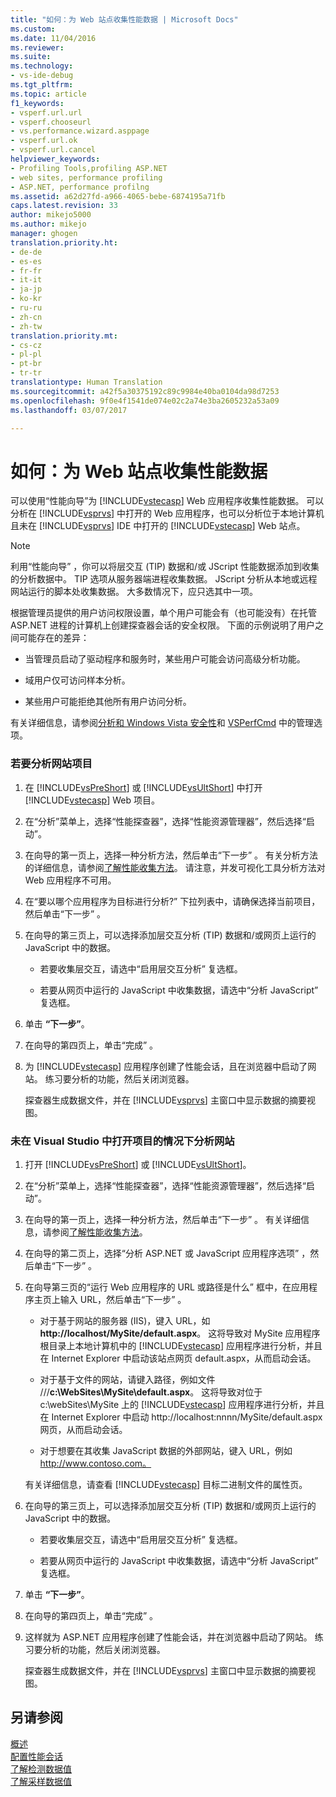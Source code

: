 ```yaml
---
title: "如何：为 Web 站点收集性能数据 | Microsoft Docs"
ms.custom: 
ms.date: 11/04/2016
ms.reviewer: 
ms.suite: 
ms.technology:
- vs-ide-debug
ms.tgt_pltfrm: 
ms.topic: article
f1_keywords:
- vsperf.url.url
- vsperf.chooseurl
- vs.performance.wizard.asppage
- vsperf.url.ok
- vsperf.url.cancel
helpviewer_keywords:
- Profiling Tools,profiling ASP.NET
- web sites, performance profiling
- ASP.NET, performance profilng
ms.assetid: a62d27fd-a966-4065-bebe-6874195a71fb
caps.latest.revision: 33
author: mikejo5000
ms.author: mikejo
manager: ghogen
translation.priority.ht:
- de-de
- es-es
- fr-fr
- it-it
- ja-jp
- ko-kr
- ru-ru
- zh-cn
- zh-tw
translation.priority.mt:
- cs-cz
- pl-pl
- pt-br
- tr-tr
translationtype: Human Translation
ms.sourcegitcommit: a42f5a30375192c89c9984e40ba0104da98d7253
ms.openlocfilehash: 9f0e4f1541de074e02c2a74e3ba2605232a53a09
ms.lasthandoff: 03/07/2017

---
```

# <a name="how-to-collect-performance-data-for-a-web-site"></a>如何：为 Web 站点收集性能数据
可以使用“性能向导”为 [!INCLUDE[vstecasp](../code-quality/includes/vstecasp_md.md)] Web 应用程序收集性能数据。 可以分析在 [!INCLUDE[vsprvs](../code-quality/includes/vsprvs_md.md)] 中打开的 Web 应用程序，也可以分析位于本地计算机且未在 [!INCLUDE[vsprvs](../code-quality/includes/vsprvs_md.md)] IDE 中打开的 [!INCLUDE[vstecasp](../code-quality/includes/vstecasp_md.md)] Web 站点。  
  
> [!NOTE]
>  利用“性能向导”  ，你可以将层交互 (TIP) 数据和/或 JScript 性能数据添加到收集的分析数据中。 TIP 选项从服务器端进程收集数据。 JScript 分析从本地或远程网站运行的脚本处收集数据。 大多数情况下，应只选其中一项。  
  
 根据管理员提供的用户访问权限设置，单个用户可能会有（也可能没有）在托管 ASP.NET 进程的计算机上创建探查器会话的安全权限。 下面的示例说明了用户之间可能存在的差异：  
  
-   当管理员启动了驱动程序和服务时，某些用户可能会访问高级分析功能。  
  
-   域用户仅可访问样本分析。  
  
-   某些用户可能拒绝其他所有用户访问分析。  
  
 有关详细信息，请参阅[分析和 Windows Vista 安全性](../profiling/profiling-and-windows-vista-security.md)和 [VSPerfCmd](../profiling/vsperfcmd.md) 中的管理选项。  
  
### <a name="to-profile-a-web-site-project"></a>若要分析网站项目  
  
1.  在 [!INCLUDE[vsPreShort](../code-quality/includes/vspreshort_md.md)] 或 [!INCLUDE[vsUltShort](../code-quality/includes/vsultshort_md.md)] 中打开 [!INCLUDE[vstecasp](../code-quality/includes/vstecasp_md.md)] Web 项目。  
  
2.  在“分析”菜单上，选择“性能探查器”，选择“性能资源管理器”，然后选择“启动”。  
  
3.  在向导的第一页上，选择一种分析方法，然后单击“下一步” 。 有关分析方法的详细信息，请参阅[了解性能收集方法](../profiling/understanding-performance-collection-methods.md)。 请注意，并发可视化工具分析方法对 Web 应用程序不可用。  
  
4.  在“要以哪个应用程序为目标进行分析?”  下拉列表中，请确保选择当前项目，然后单击“下一步” 。  
  
5.  在向导的第三页上，可以选择添加层交互分析 (TIP) 数据和/或网页上运行的 JavaScript 中的数据。  
  
    -   若要收集层交互，请选中“启用层交互分析”  复选框。  
  
    -   若要从网页中运行的 JavaScript 中收集数据，请选中“分析 JavaScript”  复选框。  
  
6.  单击 **“下一步”**。  
  
7.  在向导的第四页上，单击“完成” 。  
  
8.  为 [!INCLUDE[vstecasp](../code-quality/includes/vstecasp_md.md)] 应用程序创建了性能会话，且在浏览器中启动了网站。 练习要分析的功能，然后关闭浏览器。  
  
     探查器生成数据文件，并在 [!INCLUDE[vsprvs](../code-quality/includes/vsprvs_md.md)] 主窗口中显示数据的摘要视图。  
  
### <a name="to-profile-a-web-site-without-opening-a-project-in-visual-studio"></a>未在 Visual Studio 中打开项目的情况下分析网站  
  
1.  打开 [!INCLUDE[vsPreShort](../code-quality/includes/vspreshort_md.md)] 或 [!INCLUDE[vsUltShort](../code-quality/includes/vsultshort_md.md)]。  
  
2.  在“分析”菜单上，选择“性能探查器”，选择“性能资源管理器”，然后选择“启动”。  
  
3.  在向导的第一页上，选择一种分析方法，然后单击“下一步” 。 有关详细信息，请参阅[了解性能收集方法](../profiling/understanding-performance-collection-methods.md)。  
  
4.  在向导的第二页上，选择“分析 ASP.NET 或 JavaScript 应用程序选项”  ，然后单击“下一步” 。  
  
5.  在向导第三页的“运行 Web 应用程序的 URL 或路径是什么”  框中，在应用程序主页上输入 URL，然后单击“下一步” 。  
  
    -   对于基于网站的服务器 (IIS)，键入 URL，如 **http://localhost/MySite/default.aspx**。 这将导致对 MySite 应用程序根目录上本地计算机中的 [!INCLUDE[vstecasp](../code-quality/includes/vstecasp_md.md)] 应用程序进行分析，并且在 Internet Explorer 中启动该站点网页 default.aspx，从而启动会话。  
  
    -   对于基于文件的网站，请键入路径，例如文件 ///**c:\WebSites\MySite\default.aspx**。 这将导致对位于 c:\webSites\MySite 上的 [!INCLUDE[vstecasp](../code-quality/includes/vstecasp_md.md)] 应用程序进行分析，并且在 Internet Explorer 中启动 http://localhost:nnnn/MySite/default.aspx 网页，从而启动会话。  
  
    -   对于想要在其收集 JavaScript 数据的外部网站，键入 URL，例如 http://www.contoso.com。  
  
     有关详细信息，请查看 [!INCLUDE[vstecasp](../code-quality/includes/vstecasp_md.md)] 目标二进制文件的属性页。  
  
6.  在向导的第三页上，可以选择添加层交互分析 (TIP) 数据和/或网页上运行的 JavaScript 中的数据。  
  
    -   若要收集层交互，请选中“启用层交互分析”  复选框。  
  
    -   若要从网页中运行的 JavaScript 中收集数据，请选中“分析 JavaScript”  复选框。  
  
7.  单击 **“下一步”**。  
  
8.  在向导的第四页上，单击“完成” 。  
  
9. 这样就为 ASP.NET 应用程序创建了性能会话，并在浏览器中启动了网站。 练习要分析的功能，然后关闭浏览器。  
  
     探查器生成数据文件，并在 [!INCLUDE[vsprvs](../code-quality/includes/vsprvs_md.md)] 主窗口中显示数据的摘要视图。  
  
## <a name="see-also"></a>另请参阅  
 [概述](../profiling/overviews-performance-tools.md)   
 [配置性能会话](../profiling/configuring-performance-sessions.md)   
 [了解检测数据值](../profiling/understanding-instrumentation-data-values.md)   
 [了解采样数据值](../profiling/understanding-sampling-data-values.md)
